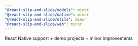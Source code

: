 ```yaml
---
"@react-slip-and-slide/models": minor
"@react-slip-and-slide/native": minor
"@react-slip-and-slide/utils": minor
"@react-slip-and-slide/web": minor
---
```


React Native support + demo projects + minor improvements
